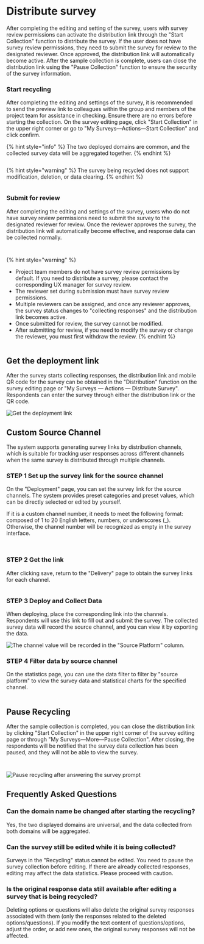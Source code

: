 # Distribute survey

After completing the editing and setting of the survey, users with survey review permissions can activate the distribution link through the "Start Collection" function to distribute the survey. If the user does not have survey review permissions, they need to submit the survey for review to the designated reviewer. Once approved, the distribution link will automatically become active. After the sample collection is complete, users can close the distribution link using the "Pause Collection" function to ensure the security of the survey information.

### Start recycling

After completing the editing and settings of the survey, it is recommended to send the preview link to colleagues within the group and members of the project team for assistance in checking. Ensure there are no errors before starting the collection. On the survey editing page, click "Start Collection" in the upper right corner or go to "My Surveys—Actions—Start Collection" and click confirm.

{% hint style="info" %}
The two deployed domains are common, and the collected survey data will be aggregated together.
{% endhint %}

<figure><img src="../../../.gitbook/assets/image (27).png" alt=""><figcaption></figcaption></figure>

{% hint style="warning" %}
The survey being recycled does not support modification, deletion, or data clearing.
{% endhint %}

<figure><img src="../../../.gitbook/assets/image (28).png" alt=""><figcaption></figcaption></figure>

### Submit for review

After completing the editing and settings of the survey, users who do not have survey review permissions need to submit the survey to the designated reviewer for review. Once the reviewer approves the survey, the distribution link will automatically become effective, and response data can be collected normally.

<figure><img src="../../../.gitbook/assets/image (32).png" alt=""><figcaption></figcaption></figure>

<figure><img src="../../../.gitbook/assets/image (31).png" alt=""><figcaption></figcaption></figure>

{% hint style="warning" %}
* Project team members do not have survey review permissions by default. If you need to distribute a survey, please contact the corresponding UX manager for survey review.
* The reviewer set during submission must have survey review permissions.
* Multiple reviewers can be assigned, and once any reviewer approves, the survey status changes to "collecting responses" and the distribution link becomes active.
* Once submitted for review, the survey cannot be modified.
* After submitting for review, if you need to modify the survey or change the reviewer, you must first withdraw the review.
{% endhint %}

<figure><img src="../../../.gitbook/assets/image (29).png" alt=""><figcaption></figcaption></figure>

##

## Get the deployment link

After the survey starts collecting responses, the distribution link and mobile QR code for the survey can be obtained in the "Distribution" function on the survey editing page or "My Surveys — Actions — Distribute Survey". Respondents can enter the survey through either the distribution link or the QR code.

![Get the deployment link](../../../.gitbook/assets/Snipaste_2023-10-08_15-04-43.png)

## Custom Source Channel

The system supports generating survey links by distribution channels, which is suitable for tracking user responses across different channels when the same survey is distributed through multiple channels.

### STEP 1 Set up the survey link for the source channel

On the "Deployment" page, you can set the survey link for the source channels. The system provides preset categories and preset values, which can be directly selected or edited by yourself.

If it is a custom channel number, it needs to meet the following format: composed of 1 to 20 English letters, numbers, or underscores (\_). Otherwise, the channel number will be recognized as empty in the survey interface.

<figure><img src="../../../.gitbook/assets/image (33).png" alt=""><figcaption></figcaption></figure>

<figure><img src="../../../.gitbook/assets/image (34).png" alt=""><figcaption></figcaption></figure>

### STEP 2 Get the link

After clicking save, return to the "Delivery" page to obtain the survey links for each channel.

<figure><img src="../../../.gitbook/assets/image (35).png" alt=""><figcaption></figcaption></figure>

### STEP 3 Deploy and Collect Data

When deploying, place the corresponding link into the channels. Respondents will use this link to fill out and submit the survey. The collected survey data will record the source channel, and you can view it by exporting the data.

![The channel value will be recorded in the "Source Platform" column.](<../../../.gitbook/assets/image (154).png>)

### STEP 4 Filter data by source channel

On the statistics page, you can use the data filter to filter by "source platform" to view the survey data and statistical charts for the specified channel.

<figure><img src="../../../.gitbook/assets/image (36).png" alt=""><figcaption></figcaption></figure>

## Pause Recycling

After the sample collection is completed, you can close the distribution link by clicking "Start Collection" in the upper right corner of the survey editing page or through "My Surveys—More—Pause Collection". After closing, the respondents will be notified that the survey data collection has been paused, and they will not be able to view the survey.

<figure><img src="../../../.gitbook/assets/image (37).png" alt=""><figcaption></figcaption></figure>

<figure><img src="../../../.gitbook/assets/image (38).png" alt=""><figcaption></figcaption></figure>

![Pause recycling after answering the survey prompt](../../../.gitbook/assets/Snipaste_2023-10-08_15-11-52.png)





## Frequently Asked Questions

### Can the domain name be changed after starting the recycling?

Yes, the two displayed domains are universal, and the data collected from both domains will be aggregated.



### Can the survey still be edited while it is being collected?

Surveys in the "Recycling" status cannot be edited. You need to pause the survey collection before editing. If there are already collected responses, editing may affect the data statistics. Please proceed with caution.



### Is the original response data still available after editing a survey that is being recycled?

Deleting options or questions will also delete the original survey responses associated with them (only the responses related to the deleted options/questions). If you modify the text content of questions/options, adjust the order, or add new ones, the original survey responses will not be affected.





